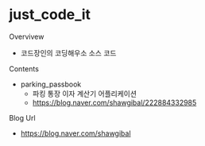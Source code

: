 # just_code_it
Overvivew
- 코드장인의 코딩해우소 소스 코드

Contents
- parking_passbook
  - 파킹 통장 이자 계산기 어플리케이션
  - https://blog.naver.com/shawgibal/222884332985

Blog Url
- https://blog.naver.com/shawgibal

